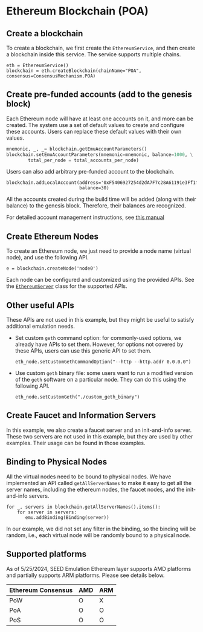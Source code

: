 # Ethereum Blockchain (POA)

## Create a blockchain

To create a blockchain, we first create the `EthereumService`, and then
create a blockchain inside this service. The service supports
multiple chains.  

```
eth = EthereumService()
blockchain = eth.createBlockchain(chainName="POA", consensus=ConsensusMechanism.POA)
```

## Create pre-funded accounts (add to the genesis block)

Each Ethereum node will have at least one accounts on it, and more
can be created. The system use a set of default values to create
and configure these accounts. Users can replace these default
values with their own values. 

```python
mnemonic, _, _= blockchain.getEmuAccountParameters()
blockchain.setEmuAccountParameters(mnemonic=mnemonic, balance=1000, \
        total_per_node = total_accounts_per_node)
```

Users can also add arbitrary pre-funded account to the blockchain.

```
blockchain.addLocalAccount(address='0xF5406927254d2dA7F7c28A61191e3Ff1f2400fe9',
                           balance=30)
```

All the accounts created during the build time will be added (along with their
balance) to the genesis block. Therefore, their balances are recognized. 

For detailed account management instructions, see
[this manual](../../../docs/user_manual/blockchain/accounts.md)


## Create Ethereum Nodes

To create an Ethereum node, we just need to provide a node name (virtual node),
and use the following API. 

```
e = blockchain.createNode('node0')
```

Each node can be configured and customized using the provided APIs. See the
[`EthereumServer`](../../../seedemu/services/EthereumService/EthereumServer.py)
class for the supported APIs.



## Other useful APIs

These APIs are not used in this example, but they might be useful
to satisfy additional emulation needs.

- Set custom `geth` command option: for commonly-used options, we already
  have APIs to set them. However, for options not covered by these APIs,
  users can use this generic API to set them. 
  ```
  eth_node.setCustomGethCommandOption("--http --http.addr 0.0.0.0")
  ```

- Use custom `geth` binary file: some users want to run a modified version
  of the `geth` software on a particular node. They can do this
  using the following API.
  ```
  eth_node.setCustomGeth("./custom_geth_binary")
  ```


## Create Faucet and Information Servers

In this example, we also create a faucet server and an init-and-info server.
These two servers are not used in this example, but they are used 
by other examples. Their usage can be found in those examples. 


## Binding to Physical Nodes

All the virtual nodes need to be bound to physical nodes. We have
implemented an API called `getAllServerNames` to make it easy to 
get all the server names, including the ethereum nodes, the faucet
nodes, and the init-and-info servers. 

```
for _, servers in blockchain.getAllServerNames().items():
    for server in servers:
       emu.addBinding(Binding(server))
```

In our example, we did not set any filter in the binding, so the binding
will be random, i.e., each virtual node will be randomly bound to
a physical node. 


## Supported platforms 

As of 5/25/2024, SEED Emulation Ethereum layer supports AMD platforms and
partially supports ARM platforms. Please see details below.

| Ethereum Consensus | AMD | ARM |
| ------------------ | --- | --- |
| PoW                |  O  |  X  |
| PoA                |  O  |  O  |
| PoS                |  O  |  O  |

